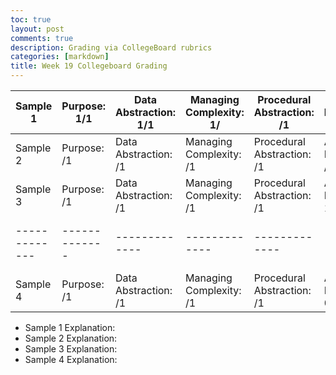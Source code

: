 ```yaml
---
toc: true
layout: post
comments: true
description: Grading via CollegeBoard rubrics
categories: [markdown]
title: Week 19 Collegeboard Grading
---
```


| Sample 1  | Purpose: 1/1 | Data Abstraction: 1/1 | Managing Complexity: 1/ | Procedural Abstraction: /1 | Algorithm Implementation: /1 | Testing: /1 | Total Grade: /6 | 
| ------------- | ------------- | ------------- | ------------- | ------------- | ------------- | ------------- | ------------- |   
| Sample 2  | Purpose: /1  | Data Abstraction: /1 | Managing Complexity: /1| Procedural Abstraction: /1 | Algorithm Implementation: /1  | Testing: 1/1 | Total Grade /6 |  
| Sample 3  | Purpose: /1 | Data Abstraction: /1 | Managing Complexity: /1 | Procedural Abstraction: /1 | Algorithm Implementation: 1/1 | Testing: /1 | Total Grade: /6 | 
| ------------- | ------------- | ------------- | ------------- | ------------- | ------------- | ------------- | ------------- |   
| Sample 4  | Purpose: /1  | Data Abstraction: /1 | Managing Complexity: /1| Procedural Abstraction: /1 | Algorithm Implementation: 0/1  | Testing: /1 | Total Grade /6 |  

- Sample 1 Explanation: 
- Sample 2 Explanation:   
- Sample 3 Explanation: 
- Sample 4 Explanation: 

